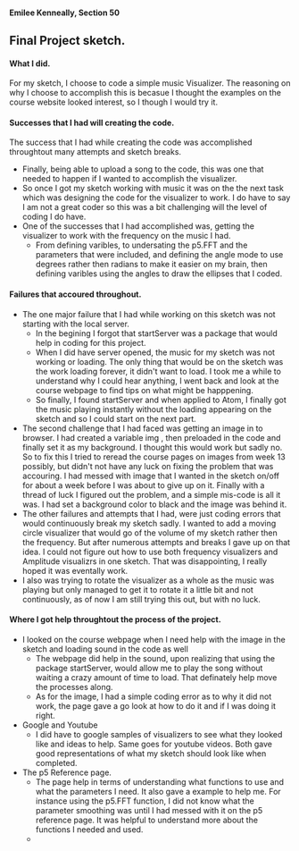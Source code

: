 #### Emilee Kenneally, Section 50
## Final Project sketch.

#### What I did.
For my sketch, I choose to code a simple music Visualizer. The reasoning on why I choose to accomplish this is becasue I thought the examples on the course website looked interest, so I though I would try it.

#### Successes that I had will creating the code.
The success that I had while creating the code was accomplished throughtout many attempts and sketch breaks.
- Finally, being able to upload a song to the code, this was one that needed to happen if I wanted to accomplish the visualizer.
- So once I got my sketch working with music it was on the the next task which was designing the code for the visualizer to work. I do have to say I am not a great coder so this was a bit challenging will the level of coding I do have.
- One of the successes that I had accomplished was, getting the visualizer to work with the frequency on the music I had.
  - From defining varibles, to undersating the p5.FFT and the parameters that were included, and defining the angle mode to use degrees rather then radians to make it easier on my brain, then defining varibles using the angles to draw the ellipses that I coded.


#### Failures that accoured throughout.
- The one major failure that I had while working on this sketch was not starting with the local server.
  - In the begining I forgot that startServer was a package that would help in coding for this project.
  - When I did have server opened, the music for my sketch was not working or loading. The only thing that would be on the sketch was the work loading forever, it didn't want to load. I took me a while to understand why I could hear anything, I went back and look at the course webpage to find tips on what might be happpening.
  - So finally, I found startServer and when applied to Atom, I finally got the music playing instantly without the loading appearing on the sketch and so I could start on the next part.
- The second challenge that I had faced was getting an image in to browser. I had created a variable img , then preloaded in the code and finally set it as my background. I thought this would work but sadly no. So to fix this I tried to reread the course pages on images from week 13 possibly, but didn't not have any luck on fixing the problem that was accouring. I had messed with image that  I wanted  in the sketch on/off for about a week before I was about to give up on it. Finally with a thread of luck I figured out the problem, and a simple mis-code is all it was. I had set a background color to black and the image was behind it.
- The other failures and attempts that I had, were just coding errors that would continuously break my sketch sadly. I wanted to add a moving circle visualizer that would go of the volume of my sketch rather then the frequency. But after numerous attempts and breaks I gave up on that idea. I could not figure out how to use both frequency visualizers and Amplitude visualizrs in one sketch. That was disappointing, I really hoped it was eventally work.
- I also was trying to rotate the visualizer as a whole as the music was playing but only managed to get it to rotate it a little bit and not continuously, as of now I am still trying this out, but with no luck.


#### Where I got help throughtout the process of the project.
- I looked on the course webpage when I need help with the image in the sketch and loading sound in the code as well
  - The webpage did help in the sound, upon realizing that using the package startServer, would allow me to play the song without waiting a crazy amount of time to load. That definately help move the processes along.
  - As for the image, I had a simple coding error as to why it did not work, the page gave a go look at how to do it and if I was doing it right.
- Google and Youtube
  - I did have to google samples of visualizers to see what they looked like and ideas to help. Same goes for youtube videos. Both gave good representations of what my sketch should look like when completed.
- The p5 Reference page.
  - The page help in terms of understanding what functions to use and what the parameters I need. It also gave a example to help me. For instance using the p5.FFT function, I did not know what the parameter smoothing was until I had messed with it on the p5 reference page. It was helpful to understand more about the functions I needed and used.
  -
